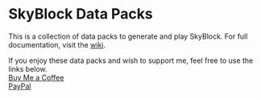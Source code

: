 # SkyBlock Data Packs
This is a collection of data packs to generate and play SkyBlock. For full documentation, visit the [wiki](https://github.com/BluePsychoRanger/SkyBlock_Collection/wiki).

If you enjoy these data packs and wish to support me, feel free to use the links below.  
[Buy Me a Coffee](https://bmc.link/bluepsychoranger)  
[PayPal](https://paypal.me/bluepsychoranger)  
